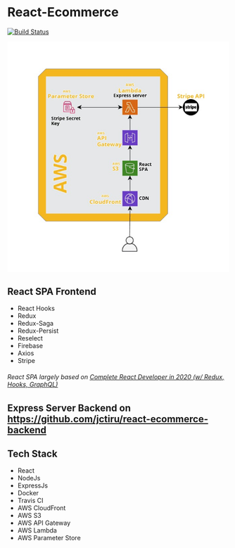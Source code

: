 # React-Ecommerce 

[![Build Status](https://travis-ci.com/jctiru/react-ecommerce.svg?branch=master)](https://travis-ci.com/jctiru/react-ecommerce)

![](ReadMe_React_Ecommerce.jpg)

## React SPA Frontend
- React Hooks
- Redux
- Redux-Saga
- Redux-Persist
- Reselect
- Firebase
- Axios
- Stripe

###### React SPA largely based on [Complete React Developer in 2020 (w/ Redux, Hooks, GraphQL)](https://www.udemy.com/course/complete-react-developer-zero-to-mastery/)

## Express Server Backend on https://github.com/jctiru/react-ecommerce-backend

## Tech Stack
- React
- NodeJs
- ExpressJs
- Docker
- Travis CI
- AWS CloudFront
- AWS S3
- AWS API Gateway
- AWS Lambda
- AWS Parameter Store
